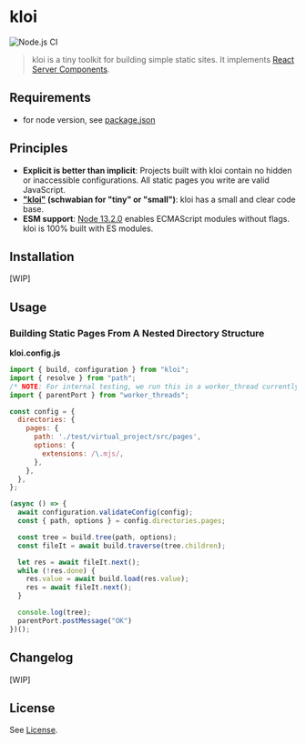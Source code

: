 # kloi

![Node.js CI](https://github.com/TimDaub/kloi/workflows/Node.js%20CI/badge.svg)

> kloi is a tiny toolkit for building simple static sites. It implements [React Server Components](https://github.com/josephsavona/rfcs/blob/server-components/text/0000-server-components.md#capabilities--constraints-of-server-and-client-components).

## Requirements

- for node version, see [package.json](./package.json)

## Principles

- **Explicit is better than implicit**: Projects built with kloi contain no
  hidden or inaccessible configurations.  All static pages you write are valid
  JavaScript.
- **["kloi"](http://schwaebisches-woerterbuch.de/default.asp?q=kloi) (schwabian
  for "tiny" or "small")**: kloi has a small and clear code base.
- **ESM support**: [Node
  13.2.0](https://nodejs.medium.com/announcing-core-node-js-support-for-ecmascript-modules-c5d6dc29b663)
  enables ECMAScript modules without flags. kloi is 100% built with ES modules.

## Installation

[WIP]

## Usage

### Building Static Pages From A Nested Directory Structure

**kloi.config.js**
```js
import { build, configuration } from "kloi";
import { resolve } from "path";
/* NOTE: For internal testing, we run this in a worker_thread currently */
import { parentPort } from "worker_threads";

const config = {
  directories: {
    pages: {
      path: './test/virtual_project/src/pages',
      options: {
        extensions: /\.mjs/,
      },
    },
  },
};

(async () => {
  await configuration.validateConfig(config);
  const { path, options } = config.directories.pages;

  const tree = build.tree(path, options);
  const fileIt = await build.traverse(tree.children);

  let res = await fileIt.next();
  while (!res.done) {
    res.value = await build.load(res.value);
    res = await fileIt.next();
  }

  console.log(tree);
  parentPort.postMessage("OK")
})();
```

## Changelog

[WIP]

## License

See [License](./LICENSE).
